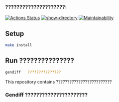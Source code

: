 ### ?????????????????????:
[![Actions Status](https://github.com/SofiaPechkur/frontend-project-46/actions/workflows/hexlet-check.yml/badge.svg)](https://github.com/SofiaPechkur/frontend-project-46/actions)
[![show-directory](https://github.com/SofiaPechkur/frontend-project-46/actions/workflows/githubactiontest.yml/badge.svg)](https://github.com/SofiaPechkur/frontend-project-46/actions/workflows/githubactiontest.yml)
[![Maintainability](https://api.codeclimate.com/v1/badges/68949f69fd3413a06235/maintainability)](https://codeclimate.com/github/SofiaPechkur/frontend-project-46/maintainability)
## Setup
```bash
make install
```
## Run ???????????????
```bash
gendiff   ???????????????
```
This repository contains ?????????????????????????
### Gendiff     ??????????????????????
<!-- АСКИНЕМА?????????????????????????????????????[![asciicast](https://asciinema.org/a/7anx8FBVPJ5KEPA1MfwEl2yyf.svg)](https://asciinema.org/a/7anx8FBVPJ5KEPA1MfwEl2yyf) -->
